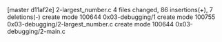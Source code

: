 [master d11af2e] 2-largest_number.c
 4 files changed, 86 insertions(+), 7 deletions(-)
 create mode 100644 0x03-debugging/1
 create mode 100755 0x03-debugging/2-largest_number.c
 create mode 100644 0x03-debugging/2-main.c
